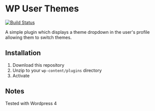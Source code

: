 # WP User Themes

[![Build Status](https://travis-ci.org/tyler-king/wp-user-themes.svg)](https://travis-ci.org/tyler-king/wp-user-themes)

A simple plugin which displays a theme dropdown in the user's profile 
allowing them to switch themes.

## Installation

1. Download this repository
2. Unzip to your `wp-content/plugins` directory
3. Activate

## Notes

Tested with Wordpress 4
